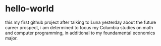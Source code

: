 # hello-world
this my first github project
after talking to Luna yesterday about the future career prospect,
i am determined to focus my Columbia studies on math and computer programming,
in additional to my foundamental economics major.
